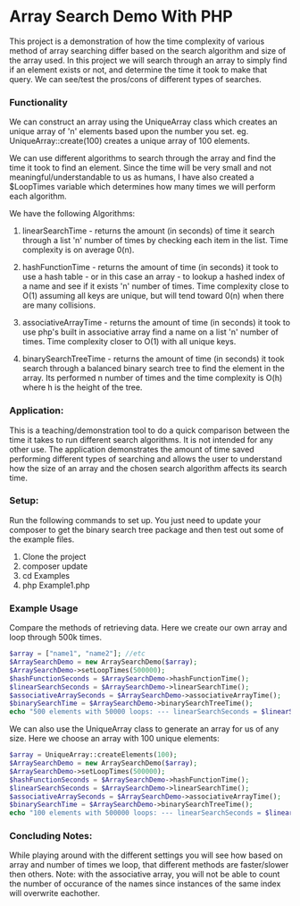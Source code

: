 # Array Search Demo With PHP

This project is a demonstration of how the time complexity of various method of array searching differ based on the search algorithm and size of the array used. In this project we will search through an array to simply find if an element exists or not, and determine the time it took to make that query. We can see/test the pros/cons of different types of searches.

### Functionality

We can construct an array using the UniqueArray class which creates an unique array of 'n' elements based upon the number you set. eg. UniqueArray::create(100) creates a unique array of 100 elements. 

We can use different algorithms to search through the array and find the time it took to find an element. Since the time will be very small and not meaningful/understandable to us as humans, I have also created a $LoopTimes variable which determines how many times we will perform each algorithm. 

We have the following Algorithms:

1) linearSearchTime - returns the amount (in seconds) of time it search through a list 'n' number of times by checking each item in the list. Time complexity is on average 0(n).

2) hashFunctionTime - returns the amount of time (in seconds) it took to use a hash table - or in this case an array - to lookup a hashed index of a name and see if it exists 'n' number of times.  Time complexity close to O(1) assuming all keys are unique, but will tend toward 0(n) when there are many collisions. 

3) associativeArrayTime - returns the amount of time (in seconds) it took to use php's built in associative array find a name on a list 'n' number of times. Time complexity closer to O(1) with all unique keys.

4) binarySearchTreeTime - returns the amount of time (in seconds) it took search through a balanced binary search tree to find the element in the array. Its performed n number of times and the time complexity is O(h) where h is the height of the tree.

### Application: 
This is a teaching/demonstration tool to do a quick comparison between the time it takes to run different search algorithms.
It is not intended for any other use. The application demonstrates the amount of time saved performing different types of searching and allows the user to understand how the size of an array and the chosen search algorithm affects its search time.

### Setup:
Run the following commands to set up. You just need to update your composer to get the binary search tree package and then test out some of the example files.

1) Clone the project 
2) composer update
3) cd Examples
4) php Example1.php


### Example Usage

Compare the methods of retrieving data. Here we create our own array and loop through 500k times.
```php
$array = ["name1", "name2"]; //etc
$ArraySearchDemo = new ArraySearchDemo($array);
$ArraySearchDemo->setLoopTimes(500000);
$hashFunctionSeconds = $ArraySearchDemo->hashFunctionTime(); 
$linearSearchSeconds = $ArraySearchDemo->linearSearchTime();
$associativeArraySeconds = $ArraySearchDemo->associativeArrayTime();
$binarySearchTime = $ArraySearchDemo->binarySearchTreeTime();
echo "500 elements with 50000 loops: --- linearSearchSeconds = $linearSearchSeconds, and hashFunctionSeconds = $hashFunctionSeconds, and associativeArraySeconds = $associativeArraySeconds,  binarySearchTime = $binarySearchTime \n";
```

We can also use the UniqueArray class to generate an array for us of any size. Here we choose an array with 100 unique elements:
```php
$array = UniqueArray::createElements(100);
$ArraySearchDemo = new ArraySearchDemo($array);
$ArraySearchDemo->setLoopTimes(500000);
$hashFunctionSeconds = $ArraySearchDemo->hashFunctionTime(); 
$linearSearchSeconds = $ArraySearchDemo->linearSearchTime();
$associativeArraySeconds = $ArraySearchDemo->associativeArrayTime();
$binarySearchTime = $ArraySearchDemo->binarySearchTreeTime();
echo "100 elements with 500000 loops: --- linearSearchSeconds = $linearSearchSeconds, and hashFunctionSeconds = $hashFunctionSeconds, and associativeArraySeconds = $associativeArraySeconds,  binarySearchTime = $binarySearchTime \n";
```

### Concluding Notes:
While playing around with the different settings you will see how based on array and number of times we loop, that different methods are faster/slower then others. Note: with the associative array, you will not be able to count the number of occurance of the names since instances of the same index will overwrite eachother.